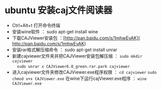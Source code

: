 # ubuntu 安装caj文件阅读器
- Ctrl+Alt+t 打开命令终端
- 安装wine软件 ： sudo apt-get install wine 
- 下载CAJViewer安装包 ：[http://pan.baidu.com/s/1mhwEvAK]( http://pan.baidu.com/s/1mhwEvAK)
- 安装rar格式解压缩命令 ： sudo apt-get install unrar
- 新建cajviewer文件夹并把CAJViewer安装包解压缩  ：
 ```sudo mkdir cajviewer```  
 ```  sudo unrar x CAJViewer6.0_green.rar.park cajviewer```
 - 进入cajviewer文件夹修改CAJViewer.exe程序权限 ：
 ```cd cajviewer```
 ```sudo chmod u+x CAJViewer.exe```
 在wine下运行cajViewer.exe程序 ：
 ```wine CAJViewer.exe ```